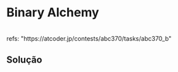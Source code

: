 # Binary Alchemy

<br>
refs: "https://atcoder.jp/contests/abc370/tasks/abc370_b"


<br>

## Solução
